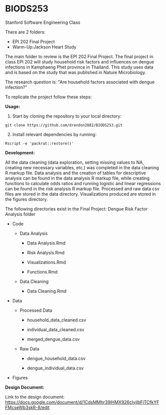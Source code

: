# BIODS253

Stanford Software Engineering Class

There are 2 folders:

-   EPI 202 Final Project
-   Warm-Up:Jackson Heart Study

The main folder to review is the EPI 202 Final Project. The final project in class EPI 202 will study household risk factors and influences on dengue infections in Kamphaeng Phet province in Thailand. This study uses data and is based on the study that was published in Nature Microbiology.

The research question is: "Are household factors associated with dengue infection?"

To replicate the project follow these steps:

**Usage:**

1.  Start by cloning the repository to your local directory:

```         
git clone https://github.com/drendon2882/BIODS253.git
```

2.  Install relevant dependencies by running:

```         
Rscript -e 'packrat::restore()'
```

**Development:**

All the data cleaning (data exploration, setting missing values to NA, creating new necessary variables, etc.) was completed in the data cleaning R markup file. Data analysis and the creation of tables for descriptive analysis can be found in the data analysis R markup file, while creating functions to calculate odds ratios and running logistic and linear regressions can be found in the risk analysis R markup file. Processed and raw data csv files are stored in the data directory. Visualizations produced are stored in the figures directory.

The following directories exist in the Final Project: Dengue Risk Factor Analysis folder

-   Code

    -   Data Analysis

        -   Data Analysis.Rmd

        -   Risk Analysis.Rmd

        -   Visualizations.Rmd

        -   Functions.Rmd

    -   Data Cleaning

        -   Data Cleaning.Rmd

-   Data

    -   Processed Data

        -   household_data_cleaned.csv

        -   individual_data_cleaned.csv

        -   merged_dengue_data.csv

    -   Raw Data

        -   dengue_household_data.csv

        -   dengue_individual_data.csv

-   Figures

**Design Document:**

Link to the design document: <https://docs.google.com/document/d/1CdsMMhr39lHMX926cIvjlbFjTCfkYFFMcseWb3skR-8/edit>
